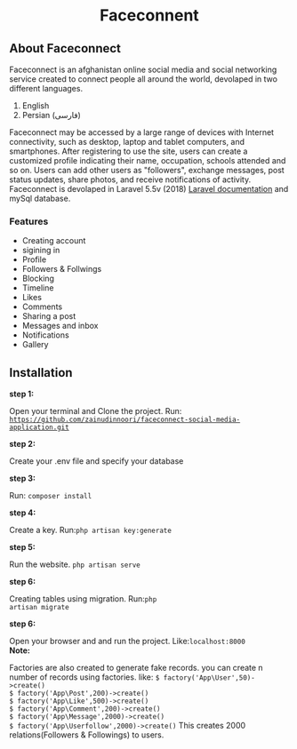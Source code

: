

 <h1 align="center">Faceconnent</h1>


## About Faceconnect
<p>
  Faceconnect is an afghanistan online social media and social networking service created to connect people all around the world, devolaped in two different languages.
</p>
<ol>
  <li>English</li>
  <li>Persian (فارسی)</li>
</ol>

Faceconnect may be accessed by a large range of devices with Internet connectivity, such as desktop, laptop and tablet computers, and smartphones. After registering to use the site, users can create a customized profile indicating their name, occupation, schools attended and so on. Users can add other users as "followers", exchange messages, post status updates, share photos, and receive notifications of activity.
Faceconnect is devolaped in Laravel 5.5v (2018) [Laravel documentation](https://laravel.com/docs)  and mySql database.

<h3>Features</h3>
<ul>
 <li>Creating account</li>
 <li>sigining in</li>
 <li>Profile</li>
 <li>Followers & Follwings</li>
 <li>Blocking</li>
 <li>Timeline</li>
 <li>Likes</li>
 <li>Comments</li>
 <li>Sharing a post</li>
 <li>Messages and inbox</li>
 <li>Notifications</li>
 <li>Gallery</li>
</ul>


## Installation
<b>step 1: </b><p> Open your terminal and Clone the project. Run: <code>https://github.com/zainudinnoori/faceconnect-social-media-application.git</code></p>
<b>step 2: </b> <p>Create your .env file and specify your database</p>
<b>step 3: </b> <p>Run: <code>composer install</code></p>
<b>step 4: </b> <p>Create a key. Run:<code>php artisan key:generate</code></p>
<b>step 5: </b> <p>Run the website. <code>php artisan serve</code></p>
<b>step 6: </b> <p>Creating tables using migration. Run:<code>php artisan migrate</code></p>
<b>step 6: </b> <p>Open your browser and and run the project. Like:<code>localhost:8000</code><br>
<b>Note:</b>
<p> Factories are also created to generate fake records. you can create n number of records using factories. like: 
  <code>$ factory('App\User',50)->create()</code><br>
  <code>$ factory('App\Post',200)->create()</code><br>
  <code>$ factory('App\Like',500)->create()</code><br>
  <code>$ factory('App\Comment',200)->create()</code><br>
  <code>$ factory('App\Message',2000)->create()</code><br>
  <code>$ factory('App\Userfollow',2000)->create()</code> This creates 2000 relations(Followers & Followings) to users. 
<p>
